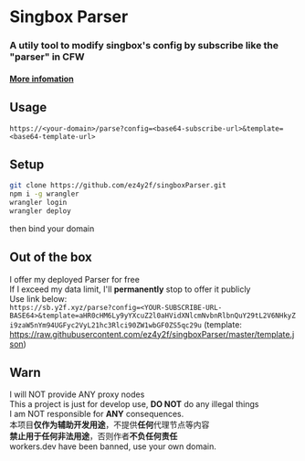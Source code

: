 # Singbox Parser
### A utily tool to modify singbox's config by subscribe like the "parser" in CFW
#### [More infomation](https://y2f.xyz/2024/04/04/%e9%83%a8%e7%bd%b2%e5%9c%a8worker%e4%b8%8a%e7%9a%84singbox-parser/)
## Usage
`https://<your-domain>/parse?config=<base64-subscribe-url>&template=<base64-template-url>`
## Setup
```bash
git clone https://github.com/ez4y2f/singboxParser.git
npm i -g wrangler
wrangler login
wrangler deploy
```
then bind your domain
## Out of the box
I offer my deployed Parser for free \
If I exceed my data limit, I'll **permanently** stop to offer it publicly \
Use link below: \
`https://sb.y2f.xyz/parse?config=<YOUR-SUBSCRIBE-URL-BASE64>&template=aHR0cHM6Ly9yYXcuZ2l0aHVidXNlcmNvbnRlbnQuY29tL2V6NHkyZi9zaW5nYm94UGFyc2VyL21hc3Rlci90ZW1wbGF0ZS5qc29u`
\(template: https://raw.githubusercontent.com/ez4y2f/singboxParser/master/template.json)
## Warn
I will NOT provide ANY proxy nodes \
This a project is just for develop use, **DO NOT** do any illegal things \
I am NOT responsible for **ANY** consequences. \
本项目**仅作为辅助开发用途**，不提供**任何**代理节点等内容 \
**禁止用于任何非法用途**，否则作者**不负任何责任** \
workers.dev have been banned, use your own domain.

